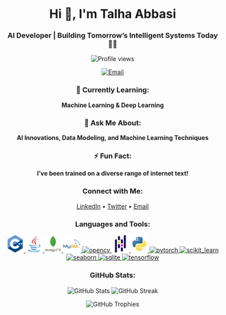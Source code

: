 <h1 align="center">Hi 👋, I'm Talha Abbasi</h1>
<h3 align="center">AI Developer | Building Tomorrow’s Intelligent Systems Today 🧑‍💻</h3>

<p align="center">
  <img src="https://komarev.com/ghpvc/?username=talhaie&label=Profile%20views&color=0e75b6&style=flat" alt="Profile views" />
</p>

<p align="center">
  <a href="mailto:talhabbasiaii@gmail.com" target="_blank"><img src="https://img.shields.io/badge/Email-talhabbasiaii@gmail.com-blue" alt="Email" /></a>
</p>

<h3 align="center">🌱 Currently Learning:</h3>
<p align="center">
  <strong>Machine Learning & Deep Learning</strong>
</p>

<h3 align="center">💬 Ask Me About:</h3>
<p align="center">
  <strong>AI Innovations, Data Modeling, and Machine Learning Techniques</strong>
</p>

<h3 align="center">⚡ Fun Fact:</h3>
<p align="center">
  <strong>I’ve been trained on a diverse range of internet text!</strong>
</p>

<h3 align="center">Connect with Me:</h3>
<p align="center">
  <a href="https://www.linkedin.com/in/talhaabbasi" target="_blank">LinkedIn</a> • 
  <a href="https://twitter.com/talhaie" target="_blank">Twitter</a> • 
  <a href="mailto:talhabbasiaii@gmail.com">Email</a>
</p>

<h3 align="center">Languages and Tools:</h3>
<p align="center">
  <a href="https://www.w3schools.com/cpp/" target="_blank" rel="noreferrer"> <img src="https://raw.githubusercontent.com/devicons/devicon/master/icons/cplusplus/cplusplus-original.svg" alt="cplusplus" width="40" height="40"/> </a> 
  <a href="https://www.java.com" target="_blank" rel="noreferrer"> <img src="https://raw.githubusercontent.com/devicons/devicon/master/icons/java/java-original.svg" alt="java" width="40" height="40"/> </a> 
  <a href="https://www.mongodb.com/" target="_blank" rel="noreferrer"> <img src="https://raw.githubusercontent.com/devicons/devicon/master/icons/mongodb/mongodb-original-wordmark.svg" alt="mongodb" width="40" height="40"/> </a> 
  <a href="https://www.mysql.com/" target="_blank" rel="noreferrer"> <img src="https://raw.githubusercontent.com/devicons/devicon/master/icons/mysql/mysql-original-wordmark.svg" alt="mysql" width="40" height="40"/> </a> 
  <a href="https://opencv.org/" target="_blank" rel="noreferrer"> <img src="https://www.vectorlogo.zone/logos/opencv/opencv-icon.svg" alt="opencv" width="40" height="40"/> </a> 
  <a href="https://pandas.pydata.org/" target="_blank" rel="noreferrer"> <img src="https://raw.githubusercontent.com/devicons/devicon/2ae2a900d2f041da66e950e4d48052658d850630/icons/pandas/pandas-original.svg" alt="pandas" width="40" height="40"/> </a> 
  <a href="https://www.python.org" target="_blank" rel="noreferrer"> <img src="https://raw.githubusercontent.com/devicons/devicon/master/icons/python/python-original.svg" alt="python" width="40" height="40"/> </a> 
  <a href="https://pytorch.org/" target="_blank" rel="noreferrer"> <img src="https://www.vectorlogo.zone/logos/pytorch/pytorch-icon.svg" alt="pytorch" width="40" height="40"/> </a> 
  <a href="https://scikit-learn.org/" target="_blank" rel="noreferrer"> <img src="https://upload.wikimedia.org/wikipedia/commons/0/05/Scikit_learn_logo_small.svg" alt="scikit_learn" width="40" height="40"/> </a> 
  <a href="https://seaborn.pydata.org/" target="_blank" rel="noreferrer"> <img src="https://seaborn.pydata.org/_images/logo-mark-lightbg.svg" alt="seaborn" width="40" height="40"/> </a> 
  <a href="https://www.sqlite.org/" target="_blank" rel="noreferrer"> <img src="https://www.vectorlogo.zone/logos/sqlite/sqlite-icon.svg" alt="sqlite" width="40" height="40"/> </a> 
  <a href="https://www.tensorflow.org" target="_blank" rel="noreferrer"> <img src="https://www.vectorlogo.zone/logos/tensorflow/tensorflow-icon.svg" alt="tensorflow" width="40" height="40"/> </a> 
</p>

<h3 align="center">GitHub Stats:</h3>
<p align="center">
  <img align="center" src="https://github-readme-stats.vercel.app/api?username=talhaie&show_icons=true&locale=en&theme=radical" alt="GitHub Stats" />
  <img align="center" src="https://github-readme-streak-stats.herokuapp.com/?user=talhaie&theme=radical" alt="GitHub Streak" />
</p>

<p align="center">
  <img src="https://github-profile-trophy.vercel.app/?username=talhaie&theme=onedark&margin-w=15&margin-h=15" alt="GitHub Trophies" />
</p>
